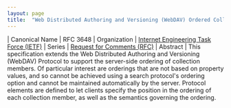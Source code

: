 ```yaml
---
layout: page
title:  "Web Distributed Authoring and Versioning (WebDAV) Ordered Collections Protocol"
---
```


| Canonical Name | RFC 3648
| Organization | [Internet Engineering Task Force (IETF)](..)
| Series | [Request for Comments (RFC)](..)
| Abstract | This specification extends the Web Distributed Authoring and Versioning (WebDAV) Protocol to support the server-side ordering of collection members. Of particular interest are orderings that are not based on property values, and so cannot be achieved using a search protocol's ordering option and cannot be maintained automatically by the server. Protocol elements are defined to let clients specify the position in the ordering of each collection member, as well as the semantics governing the ordering.